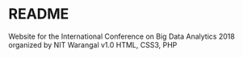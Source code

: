 # README #

Website for the International Conference on Big Data Analytics 2018 organized by NIT Warangal
v1.0
HTML, CSS3, PHP
